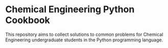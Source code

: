 # Chemical Engineering Python Cookbook

This repository aims to collect solutions to common problems for Chemical Engineering undergraduate students in the Python programming language.
